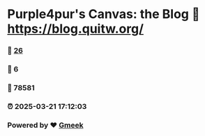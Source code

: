 # Purple4pur's Canvas: the Blog :link: https://blog.quitw.org/ 
### :page_facing_up: [26](https://blog.quitw.org//tag.html) 
### :speech_balloon: 6 
### :hibiscus: 78581 
### :alarm_clock: 2025-03-21 17:12:03 
### Powered by :heart: [Gmeek](https://github.com/Meekdai/Gmeek)
